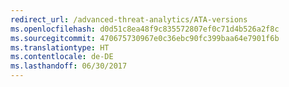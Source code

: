 ```yaml
---
redirect_url: /advanced-threat-analytics/ATA-versions
ms.openlocfilehash: d0d51c8ea48f9c835572807ef0c71d4b526a2f8c
ms.sourcegitcommit: 470675730967e0c36ebc90fc399baa64e7901f6b
ms.translationtype: HT
ms.contentlocale: de-DE
ms.lasthandoff: 06/30/2017
---
```

